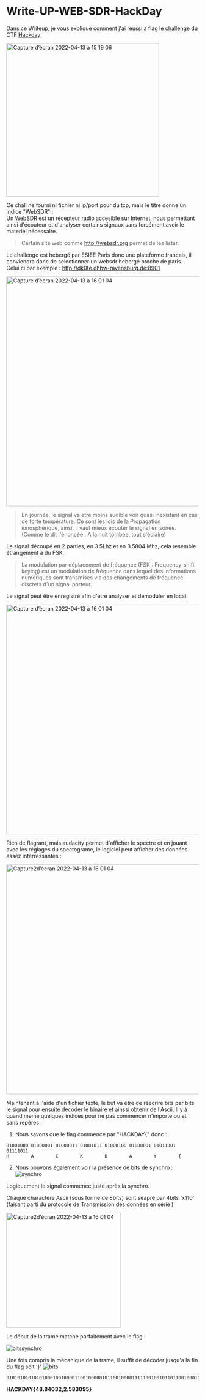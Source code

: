 # Write-UP-WEB-SDR-HackDay
Dans ce Writeup, je vous explique comment j'ai réussi à flag le challenge du CTF [Hackday](https://hackday.fr)


<img width="400" alt="Capture d’écran 2022-04-13 à 15 19 06" src="https://user-images.githubusercontent.com/39098396/163189411-4b3035a6-22a9-434a-8daf-92e0781c2fc6.png">

Ce chall ne fourni ni fichier ni ip/port pour du tcp, mais le titre donne un indice "WebSDR" :  
Un WebSDR est un récepteur radio accesible sur Internet, nous permettant ainsi d'écouteur et d'analyser certains signaux sans forcément avoir le materiel nécessaire. 
> Certain site web comme http://websdr.org permet de les lister.

Le challenge est hebergé par ESIEE Paris donc une plateforme francais, il conviendra donc de selectionner un websdr hebergé proche de paris.     
Celui ci par exemple : http://dk0te.dhbw-ravensburg.de:8901

<img width="600" alt="Capture d’écran 2022-04-13 à 16 01 04" src="https://user-images.githubusercontent.com/39098396/163197774-5cc4130d-c32d-46b4-89c6-7e4b99ad9aab.png">

> En journée, le signal va etre moins audible voir quasi inexistant en cas de forte température. Ce sont les lois de la Propagation ionosphérique, ainsi, il vaut mieux écouter le signal en soirée. (Comme le dit l'énoncée : A la nuit tombée, tout s'éclaire)


Le signal découpé en 2 parties, en 3.5Lhz et en 3.5804 Mhz, cela resemble étrangement à du FSK. 
> La modulation par déplacement de fréquence (FSK  : Frequency-shift keying) est un modulation de fréquence dans lequel des informations numériques sont transmises via des changements de fréquence discrets d'un signal porteur. 

Le signal peut être enregistré afin d'étre analyser et démoduler en local. 

<img width="600" alt="Capture d’écran 2022-04-13 à 16 01 04" src="https://user-images.githubusercontent.com/39098396/163225165-9a5ca4ba-85d3-4278-9c3c-7e2198882a94.png">

Rien de flagrant, mais audacity permet d'afficher le spectre et en jouant avec les réglages du spectograme, le logiciel peut afficher des données assez intérressantes : 

<img width="600" alt="Capture2d’écran 2022-04-13 à 16 01 04" src="https://user-images.githubusercontent.com/39098396/163226553-40229a61-16ef-4b6b-8f0c-10a62abf6cba.png">

Maintenant à l'aide d'un fichier texte, le but va être de réecrire bits par bits le signal pour ensuite decoder le binaire et ainssi obtenir de l'Ascii.
Il y à quand meme quelques indices pour ne pas commencer n'importe ou et sans repères : 
1. Nous savons que le flag commence par "HACKDAY{" donc : 
```
01001000 01000001 01000011 01001011 01000100 01000001 01011001 01111011
H        A        C        K        D        A        Y        {         
```
2. Nous pouvons également voir la présence de bits de synchro  :   
![synchro](https://user-images.githubusercontent.com/39098396/163229211-e6eae77f-1e2e-4f4a-ade2-1db7d16253bf.png)


Logiquement le signal commence juste après la synchro. 

Chaque charactère Ascii (sous forme de 8bits) sont séapré par 4bits 'x110' (faisant parti du protocole de Transmission des données en série )

<img width="300" alt="Capture2d’écran 2022-04-13 à 16 01 04" src="https://user-images.githubusercontent.com/39098396/163341388-75dbb580-47a0-45dc-bc08-558a8e6cc1d2.png">

Le début de la trame matche parfaitement avec le flag :

![bitssynchro](https://user-images.githubusercontent.com/39098396/163234116-d49f9353-a5a0-4798-9d1d-b291f0779404.png)

Une fois compris la mécanique de la trame, il suffit de décoder jusqu'a la fin du flag soit '}'
![bits](https://user-images.githubusercontent.com/39098396/163230726-a3db75fd-f66e-403e-a94f-b960b717ca24.png)

```
0101010101010100010010000110010000010110010000111110010010110110010001000110010000010110010110010110011110110110001101001110001110001110001011100110001110001110001101001110001100001100011001101100011001011100010110011100011001011100010111001100011010101100011100011100011001101100011000011000111001011000110101011001111101011001000110111000
```
**HACKDAY{48.84032,2.583095}**
